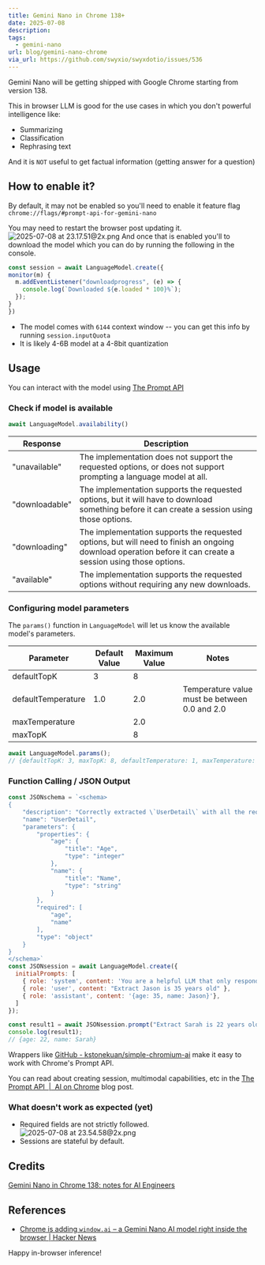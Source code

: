 ```yaml
---
title: Gemini Nano in Chrome 138+
date: 2025-07-08
description: 
tags:
  - gemini-nano
url: blog/gemini-nano-chrome
via_url: https://github.com/swyxio/swyxdotio/issues/536
---
```

Gemini Nano will be getting shipped with Google Chrome starting from version 138.

This in browser LLM is good for the use cases in which you don't powerful intelligence like:
- Summarizing
- Classification
- Rephrasing text

And it is `NOT` useful to get factual information (getting answer for a question)

## How to enable it?
By default, it may not be enabled so you'll need to enable it feature flag `chrome://flags/#prompt-api-for-gemini-nano`

You may need to restart the browser post updating it.
![2025-07-08 at 23.17.51@2x.png](https://images.nesin.io/qblog/AIEngineerGuide/images/2025-07/2025-07-08-at-23.17.51-at-2x.png)
And once that is enabled you'll to download the model which you can do by running the following in the console.

```js
const session = await LanguageModel.create({
monitor(m) {
  m.addEventListener("downloadprogress", (e) => {
    console.log(`Downloaded ${e.loaded * 100}%`);
  });
}
})
```

- The model comes with `6144` context window -- you can get this info by running `session.inputQuota` 
- It is likely 4-6B model at a 4-8bit quantization

## Usage
You can interact with the model using [The Prompt API](https://developer.chrome.com/docs/ai/prompt-api) 

### Check if model is available
```js
await LanguageModel.availability()
```

| Response       | Description                                                                                                                                                  |
| -------------- | ------------------------------------------------------------------------------------------------------------------------------------------------------------ |
| "unavailable"  | The implementation does not support the requested options, or does not support prompting a language model at all.                                            |
| "downloadable" | The implementation supports the requested options, but it will have to download something before it can create a session using those options.                |
| "downloading"  | The implementation supports the requested options, but will need to finish an ongoing download operation before it can create a session using those options. |
| "available"    | The implementation supports the requested options without requiring any new downloads.                                                                       |
### Configuring model parameters
The `params()` function in `LanguageModel` will let us know the available model's parameters.

| Parameter | Default Value | Maximum Value | Notes |
| --- | --- | --- | --- |
| defaultTopK | 3 | 8 |  |
| defaultTemperature | 1.0 | 2.0 | Temperature value must be between 0.0 and 2.0 |
| maxTemperature |  | 2.0 |  |
| maxTopK |  | 8 |  |
```js
await LanguageModel.params();
// {defaultTopK: 3, maxTopK: 8, defaultTemperature: 1, maxTemperature: 2}
```

### Function Calling / JSON Output
```js
const JSONschema = `<schema>
{
    "description": "Correctly extracted \`UserDetail\` with all the required parameters with correct types",
    "name": "UserDetail",
    "parameters": {
        "properties": {
            "age": {
                "title": "Age",
                "type": "integer"
            },
            "name": {
                "title": "Name",
                "type": "string"
            }
        },
        "required": [
            "age",
            "name"
        ],
        "type": "object"
    }
}
</schema>`
const JSONsession = await LanguageModel.create({
  initialPrompts: [
    { role: 'system', content: 'You are a helpful LLM that only responds in valid JSON fitting a schema: ' + JSONschema },
    { role: 'user', content: "Extract Jason is 35 years old" },
    { role: 'assistant', content: '{age: 35, name: Jason}'},
  ]
});

const result1 = await JSONsession.prompt("Extract Sarah is 22 years old");
console.log(result1);
// {age: 22, name: Sarah}
```

Wrappers like [GitHub - kstonekuan/simple-chromium-ai](https://github.com/kstonekuan/simple-chromium-ai) make it easy to work with Chrome's Prompt API.

You can read about creating session, multimodal capabilities, etc in the [The Prompt API  |  AI on Chrome](https://developer.chrome.com/docs/ai/prompt-api) blog post.
###  What doesn't work as expected (yet)
- Required fields are not strictly followed.
![2025-07-08 at 23.54.58@2x.png](https://images.nesin.io/qblog/AIEngineerGuide/images/2025-07/2025-07-08-at-23.54.58-at-2x.png)
- Sessions are stateful by default.
## Credits
[Gemini Nano in Chrome 138: notes for AI Engineers](https://github.com/swyxio/swyxdotio/issues/536)
## References
- [Chrome is adding `window.ai` – a Gemini Nano AI model right inside the browser | Hacker News](https://news.ycombinator.com/item?id=40834600)

Happy in-browser inference!